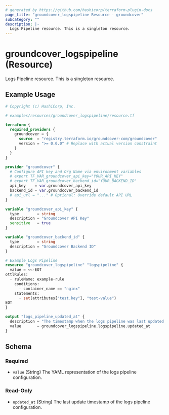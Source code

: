 ```yaml
---
# generated by https://github.com/hashicorp/terraform-plugin-docs
page_title: "groundcover_logspipeline Resource - groundcover"
subcategory: ""
description: |-
  Logs Pipeline resource. This is a singleton resource.
---
```


# groundcover_logspipeline (Resource)

Logs Pipeline resource. This is a singleton resource.

## Example Usage

```terraform
# Copyright (c) HashiCorp, Inc.

# examples/resources/groundcover_logspipeline/resource.tf

terraform {
  required_providers {
    groundcover = {
      source  = "registry.terraform.io/groundcover-com/groundcover"
      version = ">= 0.0.0" # Replace with actual version constraint
    }
  }
}

provider "groundcover" {
  # Configure API key and Org Name via environment variables
  # export TF_VAR_groundcover_api_key="YOUR_API_KEY"
  # export TF_VAR_groundcover_backend_id="YOUR_BACKEND_ID"
  api_key    = var.groundcover_api_key
  backend_id = var.groundcover_backend_id
  # api_url = "..." # Optional: Override default API URL
}

variable "groundcover_api_key" {
  type        = string
  description = "Groundcover API Key"
  sensitive   = true
}

variable "groundcover_backend_id" {
  type        = string
  description = "Groundcover Backend ID"
}

# Example Logs Pipeline
resource "groundcover_logspipeline" "logspipeline" {
  value = <<-EOT
ottlRules:
  - ruleName: example-rule
    conditions:
      - container_name == "nginx"
    statements:
      - set(attributes["test.key"], "test-value")
EOT
}

output "logs_pipeline_updated_at" {
  description = "The timestamp when the logs pipeline was last updated."
  value       = groundcover_logspipeline.logspipeline.updated_at
}
```

<!-- schema generated by tfplugindocs -->
## Schema

### Required

- `value` (String) The YAML representation of the logs pipeline configuration.

### Read-Only

- `updated_at` (String) The last update timestamp of the logs pipeline configuration.
